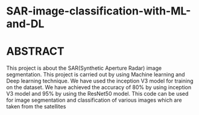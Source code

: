 # SAR-image-classification-with-ML-and-DL

# ABSTRACT

This project is about the SAR(Synthetic Aperture Radar) image segmentation. This project is carried out by using Machine learning and Deep learning
technique. We have used the inception V3 model for training on the dataset. We have achieved the accuracy of 80% by using inception V3 model and 95% by using the ResNet50 model.
This code can be used for image segmentation and classification of various images which are taken from the satellites

